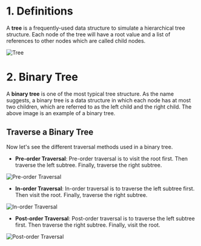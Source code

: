 # 1. Definitions

A **tree** is a frequently-used data structure to simulate a hierarchical tree structure.
Each node of the tree will have a root value and a list of references to other nodes which are called child nodes.

![Tree](https://algorithmtutor.com/images/tree.png)

# 2. Binary Tree

A **binary tree** is one of the most typical tree structure. As the name suggests, a binary tree is a data structure in which each node has at most two children, which are referred to as the left child and the right child.
The above image is an example of a binary tree.

## Traverse a Binary Tree

Now let's see the different traversal methods used in a binary tree.

* **Pre-order Traversal**: Pre-order traversal is to visit the root first. Then traverse the left subtree. Finally, traverse the right subtree.

![Pre-order Traversal](https://lh5.googleusercontent.com/b9g2tL87bG9rK2JIMBbZUIVTev9yOmfeJlx8Y_pmUiVDSjpmeof97B6d6ok4p6qrwq8TX2NaRqJKo1uXcqxNGzuHhq4H3uSaICyJcb4ERwsxyF-YVy0Sakb2EjEqlGn__FG_Ml4k)

* **In-order Traversal**: In-order traversal is to traverse the left subtree first. Then visit the root. Finally, traverse the right subtree.

![In-order Traversal](https://lh3.googleusercontent.com/QRTgAbTK-54jPLU87RN4OAXWlBu1WR36LyaANNQ_Pg0N2gKmM0k_30h5S68Dwm_2qledVGQd5Byltj16KO3J5ufZs1ipixS4DKpHTRITXDiHajiLXEjf_sY7Id7e8G7r4mhBbANn)

* **Post-order Traversal**: Post-order traversal is to traverse the left subtree first. Then traverse the right subtree. Finally, visit the root.

![Post-order Traversal](https://lh6.googleusercontent.com/dyKoxSFKtdnpEVpNOV1_460ovzzLqcIe7rRplr6YrUheWqVJgtk9GztN-QHkvbxtJlDCo8_Y5NzLevE0dNxsitYjV0o3hUruNwcxYDteBGTzNg9knB0kfOMMmtY5B7Xrie2tnd86)